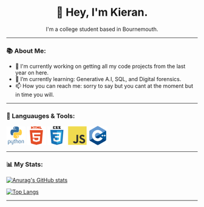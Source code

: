 <div align="center">
  <h1>👋 Hey, I'm Kieran.</h1>
  I'm a college student based in Bournemouth.
</div>

---

<div>
  
  <h3>📚 About Me:</h3>
  
  - 🧰 I'm currently working on getting all my code projects from the last year on here.
  - 🌱 I’m currently learning: Generative A.I, SQL, and Digital forensics.
  - 📫 How you can reach me: sorry to say but you cant at the moment but in time you will.

</div>

---

<div>
  <h3>🧰 Languauges & Tools:</h3>
  <div>
    <img src="https://github.com/devicons/devicon/blob/ca28c779441053191ff11710fe24a9e6c23690d6/icons/python/python-original-wordmark.svg" title="Python" alt="Python" height="50px" width="50px"/>
    <img src="https://github.com/devicons/devicon/blob/ca28c779441053191ff11710fe24a9e6c23690d6/icons/html5/html5-plain-wordmark.svg?plain=1" title="HTML" alt="HTML" height="50px" width="50px"/>
    <img src="https://github.com/devicons/devicon/blob/ca28c779441053191ff11710fe24a9e6c23690d6/icons/css3/css3-original-wordmark.svg?plain=1" title="CSS" alt="CSS" height="50px" width="50px"/>
    <img src="https://github.com/devicons/devicon/blob/ca28c779441053191ff11710fe24a9e6c23690d6/icons/javascript/javascript-original.svg" title="JavaScript" alt="JavaScript" height="50px" width="50px"/>
    <img src="https://github.com/devicons/devicon/blob/ca28c779441053191ff11710fe24a9e6c23690d6/icons/cplusplus/cplusplus-original.svg" title="C++" alt="C++" height="50px" width="50px"/>
  </div>
</div>

---

<h3>📊 My Stats:</h3>

[![Anurag's GitHub stats](https://github-readme-stats.vercel.app/api?username=KieranPritchard&show_icons=true&theme=holi)](https://github.com/anuraghazra/github-readme-stats)

[![Top Langs](https://github-readme-stats.vercel.app/api/top-langs/?username=KieranPritchard&theme=holi)](https://github.com/anuraghazra/github-readme-stats)

---

<!---
KieranPritchard/KieranPritchard is a ✨ special ✨ repository because its `README.md` (this file) appears on your GitHub profile.
You can click the Preview link to take a look at your changes.
--->
